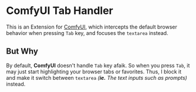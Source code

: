 ﻿# ComfyUI Tab Handler
This is an Extension for [ComfyUI](https://github.com/comfyanonymous/ComfyUI), which intercepts the default browser behavior when pressing `Tab` key, 
and focuses the `textarea` instead.

## But Why
By default, **ComfyUI** doesn't handle `Tab` key afaik. So when you press `Tab`, it may just start highlighting your browser tabs or favorites.
Thus, I block it and make it switch between `textarea` *(**ie.** The text inputs such as prompts)* instead.
